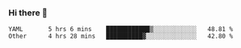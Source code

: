 ### Hi there 👋

<!--
**yeya24/yeya24** is a ✨ _special_ ✨ repository because its `README.md` (this file) appears on your GitHub profile.

Here are some ideas to get you started:

- 🔭 I’m currently working on ...
- 🌱 I’m currently learning ...
- 👯 I’m looking to collaborate on ...
- 🤔 I’m looking for help with ...
- 💬 Ask me about ...
- 📫 How to reach me: ...
- 😄 Pronouns: ...
- ⚡ Fun fact: ...
-->

<!--START_SECTION:waka-->

```text
YAML       5 hrs 6 mins    ████████████▒░░░░░░░░░░░░   48.81 %
Other      4 hrs 28 mins   ██████████▓░░░░░░░░░░░░░░   42.80 %
```

<!--END_SECTION:waka-->
